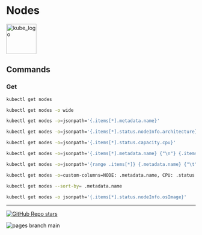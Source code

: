 
# Nodes

<p align="left"><img src="https://www.vectorlogo.zone/logos/kubernetes/kubernetes-icon.svg" width="80" alt="kube_logo"></p>

## Commands

### Get

```sh
kubectl get nodes
```
```sh
kubectl get nodes -o wide
```
```sh
kubectl get nodes -o=jsonpath='{.items[*].metadata.name}'
```
```sh
kubectl get nodes -o=jsonpath='{.items[*].status.nodeInfo.architecture}'
```
```sh
kubectl get nodes -o=jsonpath='{.items[*].status.capacity.cpu}'
```
```sh
kubectl get nodes -o=jsonpath='{.items[*].metadata.name} {"\n"} {.items[*].status.capacity.cpu}'
```
```sh
kubectl get nodes -o=jsonpath='{range .items[*]} {.metadata.name} {"\t"} {.status.capacity.cpu} {"\n"} {end}'
```
```sh
kubectl get nodes -o=custom-columns=NODE: .metadata.name, CPU: .status.capacity.cpu
```
```sh
kubectl get nodes --sort-by= .metadata.name
```
```sh
kubectl get nodes -o jsonpath='{.items[*].status.nodeInfo.osImage}'
```

---

<p align="left"><a href="https://github.com/paulofponciano/k8s-daily-commands-and-troubleshoot"><img alt="GitHub Repo stars" src="https://img.shields.io/github/stars/paulofponciano/k8s-daily-commands-and-troubleshoot?label=k8s-daily-commands-and-troubleshoot&style=social"></a></p>

![pages branch main](https://github.com/paulofponciano/k8s-daily-commands-and-troubleshoot/actions/workflows/ci-gh-pages.yaml/badge.svg?branch=main)